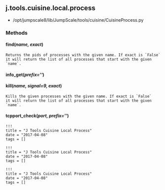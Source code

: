 <!-- toc -->
## j.tools.cuisine.local.process

- /opt/jumpscale8/lib/JumpScale/tools/cuisine/CuisineProcess.py

### Methods

#### find(*name, exact*) 

```
Returns the pids of processes with the given name. If exact is `False`
it will return the list of all processes that start with the given
`name`.

```

#### info_get(*prefix=''*) 

#### kill(*name, signal=9, exact*) 

```
Kills the given processes with the given name. If exact is `False`
it will return the list of all processes that start with the given
`name`.

```

#### tcpport_check(*port, prefix=''*) 


```
!!!
title = "J Tools Cuisine Local Process"
date = "2017-04-08"
tags = []
```

```
!!!
title = "J Tools Cuisine Local Process"
date = "2017-04-08"
tags = []
```

```
!!!
title = "J Tools Cuisine Local Process"
date = "2017-04-08"
tags = []
```
